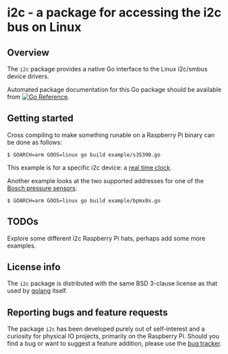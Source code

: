 # i2c - a package for accessing the i2c bus on Linux

## Overview

The `i2c` package provides a native Go interface to the Linux
i2c/smbus device drivers.

Automated package documentation for this Go package should be
available from [![Go
Reference](https://pkg.go.dev/badge/zappem.net/pub/io/i2c.svg)](https://pkg.go.dev/zappem.net/pub/io/i2c).

## Getting started

Cross compiling to make something runable on a Raspberry Pi binary can
be done as follows:
```
$ GOARCH=arm GOOS=linux go build example/s35390.go
```

This example is for a specific i2c device: a [real time clock](https://www.ablic.com/en/doc/datasheet/real_time_clock/S35390A_E.pdf).

Another example looks at the two supported addresses for one of the [Bosch pressure sensors](https://community.bosch-sensortec.com/t5/Knowledge-base/BMP-series-pressure-sensor-design-guide/ta-p/7103):
```
$ GOARCH=arm GOOS=linux go build example/bpmx8x.go
```

## TODOs

Explore some different i2c Raspberry Pi hats, perhaps add some more
examples.

## License info

The `i2c` package is distributed with the same BSD 3-clause license as
that used by [golang](https://golang.org/LICENSE) itself.

## Reporting bugs and feature requests

The package `i2c` has been developed purely out of self-interest and a
curiosity for physical IO projects, primarily on the Raspberry
Pi. Should you find a bug or want to suggest a feature addition,
please use the [bug
tracker](https://github.com/tinkerator/i2c/issues).
